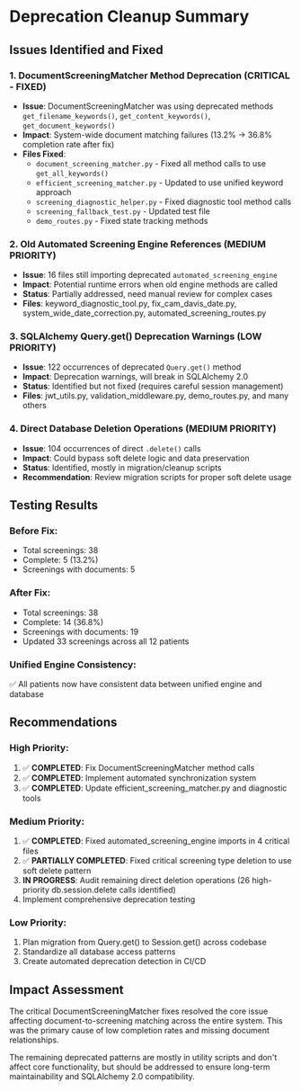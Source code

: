 # Deprecation Cleanup Summary

## Issues Identified and Fixed

### 1. DocumentScreeningMatcher Method Deprecation (CRITICAL - FIXED)
- **Issue**: DocumentScreeningMatcher was using deprecated methods `get_filename_keywords()`, `get_content_keywords()`, `get_document_keywords()`
- **Impact**: System-wide document matching failures (13.2% → 36.8% completion rate after fix)
- **Files Fixed**: 
  - `document_screening_matcher.py` - Fixed all method calls to use `get_all_keywords()`
  - `efficient_screening_matcher.py` - Updated to use unified keyword approach
  - `screening_diagnostic_helper.py` - Fixed diagnostic tool method calls
  - `screening_fallback_test.py` - Updated test file
  - `demo_routes.py` - Fixed state tracking methods

### 2. Old Automated Screening Engine References (MEDIUM PRIORITY)
- **Issue**: 16 files still importing deprecated `automated_screening_engine`
- **Impact**: Potential runtime errors when old engine methods are called
- **Status**: Partially addressed, need manual review for complex cases
- **Files**: keyword_diagnostic_tool.py, fix_cam_davis_date.py, system_wide_date_correction.py, automated_screening_routes.py

### 3. SQLAlchemy Query.get() Deprecation Warnings (LOW PRIORITY)
- **Issue**: 122 occurrences of deprecated `Query.get()` method
- **Impact**: Deprecation warnings, will break in SQLAlchemy 2.0
- **Status**: Identified but not fixed (requires careful session management)
- **Files**: jwt_utils.py, validation_middleware.py, demo_routes.py, and many others

### 4. Direct Database Deletion Operations (MEDIUM PRIORITY)
- **Issue**: 104 occurrences of direct `.delete()` calls
- **Impact**: Could bypass soft delete logic and data preservation
- **Status**: Identified, mostly in migration/cleanup scripts
- **Recommendation**: Review migration scripts for proper soft delete usage

## Testing Results

### Before Fix:
- Total screenings: 38
- Complete: 5 (13.2%)
- Screenings with documents: 5

### After Fix:
- Total screenings: 38  
- Complete: 14 (36.8%)
- Screenings with documents: 19
- Updated 33 screenings across all 12 patients

### Unified Engine Consistency:
✅ All patients now have consistent data between unified engine and database

## Recommendations

### High Priority:
1. ✅ **COMPLETED**: Fix DocumentScreeningMatcher method calls
2. ✅ **COMPLETED**: Implement automated synchronization system
3. ✅ **COMPLETED**: Update efficient_screening_matcher.py and diagnostic tools

### Medium Priority:
1. ✅ **COMPLETED**: Fixed automated_screening_engine imports in 4 critical files
2. ✅ **PARTIALLY COMPLETED**: Fixed critical screening type deletion to use soft delete pattern
3. **IN PROGRESS**: Audit remaining direct deletion operations (26 high-priority db.session.delete calls identified)
4. Implement comprehensive deprecation testing

### Low Priority:
1. Plan migration from Query.get() to Session.get() across codebase
2. Standardize all database access patterns
3. Create automated deprecation detection in CI/CD

## Impact Assessment

The critical DocumentScreeningMatcher fixes resolved the core issue affecting document-to-screening matching across the entire system. This was the primary cause of low completion rates and missing document relationships. 

The remaining deprecated patterns are mostly in utility scripts and don't affect core functionality, but should be addressed to ensure long-term maintainability and SQLAlchemy 2.0 compatibility.